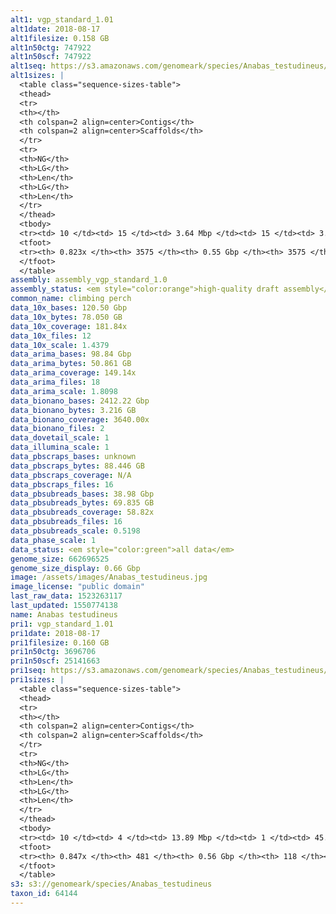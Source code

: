```yaml
---
alt1: vgp_standard_1.01
alt1date: 2018-08-17
alt1filesize: 0.158 GB
alt1n50ctg: 747922
alt1n50scf: 747922
alt1seq: https://s3.amazonaws.com/genomeark/species/Anabas_testudineus/fAnaTes1/assembly_vgp_standard_1.0/fAnaTes1.alt.asm.20180817.fasta.gz
alt1sizes: |
  <table class="sequence-sizes-table">
  <thead>
  <tr>
  <th></th>
  <th colspan=2 align=center>Contigs</th>
  <th colspan=2 align=center>Scaffolds</th>
  </tr>
  <tr>
  <th>NG</th>
  <th>LG</th>
  <th>Len</th>
  <th>LG</th>
  <th>Len</th>
  </tr>
  </thead>
  <tbody>
  <tr><td> 10 </td><td> 15 </td><td> 3.64 Mbp </td><td> 15 </td><td> 3.64 Mbp </td></tr>  <tr><td> 20 </td><td> 39 </td><td> 2.15 Mbp </td><td> 39 </td><td> 2.15 Mbp </td></tr>  <tr><td> 30 </td><td> 74 </td><td> 1.58 Mbp </td><td> 74 </td><td> 1.58 Mbp </td></tr>  <tr><td> 40 </td><td> 123 </td><td> 1.15 Mbp </td><td> 123 </td><td> 1.15 Mbp </td></tr>  <tr style="background-color:#cccccc;"><td> 50 </td><td> 194 </td><td> 0.75 Mbp </td><td> 194 </td><td> 0.75 Mbp </td></tr>  <tr><td> 60 </td><td> 313 </td><td> 0.43 Mbp </td><td> 313 </td><td> 0.43 Mbp </td></tr>  <tr><td> 70 </td><td> 560 </td><td> 0.15 Mbp </td><td> 560 </td><td> 0.15 Mbp </td></tr>  <tr><td> 80 </td><td> 2364 </td><td> 18.18 Kbp </td><td> 2364 </td><td> 18.18 Kbp </td></tr>  <tr><td> 90 </td><td> - </td><td> - </td><td> - </td><td> - </td></tr>  <tr><td> 100 </td><td> - </td><td> - </td><td> - </td><td> - </td></tr>  </tbody>
  <tfoot>
  <tr><th> 0.823x </th><th> 3575 </th><th> 0.55 Gbp </th><th> 3575 </th><th> 0.55 Gbp </th></tr>
  </tfoot>
  </table>
assembly: assembly_vgp_standard_1.0
assembly_status: <em style="color:orange">high-quality draft assembly</em>
common_name: climbing perch
data_10x_bases: 120.50 Gbp
data_10x_bytes: 78.050 GB
data_10x_coverage: 181.84x
data_10x_files: 12
data_10x_scale: 1.4379
data_arima_bases: 98.84 Gbp
data_arima_bytes: 50.861 GB
data_arima_coverage: 149.14x
data_arima_files: 18
data_arima_scale: 1.8098
data_bionano_bases: 2412.22 Gbp
data_bionano_bytes: 3.216 GB
data_bionano_coverage: 3640.00x
data_bionano_files: 2
data_dovetail_scale: 1
data_illumina_scale: 1
data_pbscraps_bases: unknown
data_pbscraps_bytes: 88.446 GB
data_pbscraps_coverage: N/A
data_pbscraps_files: 16
data_pbsubreads_bases: 38.98 Gbp
data_pbsubreads_bytes: 69.835 GB
data_pbsubreads_coverage: 58.82x
data_pbsubreads_files: 16
data_pbsubreads_scale: 0.5198
data_phase_scale: 1
data_status: <em style="color:green">all data</em>
genome_size: 662696525
genome_size_display: 0.66 Gbp
image: /assets/images/Anabas_testudineus.jpg
image_license: "public domain"
last_raw_data: 1523263117
last_updated: 1550774138
name: Anabas testudineus
pri1: vgp_standard_1.01
pri1date: 2018-08-17
pri1filesize: 0.160 GB
pri1n50ctg: 3696706
pri1n50scf: 25141663
pri1seq: https://s3.amazonaws.com/genomeark/species/Anabas_testudineus/fAnaTes1/assembly_vgp_standard_1.0/fAnaTes1.pri.asm.20180817.fasta.gz
pri1sizes: |
  <table class="sequence-sizes-table">
  <thead>
  <tr>
  <th></th>
  <th colspan=2 align=center>Contigs</th>
  <th colspan=2 align=center>Scaffolds</th>
  </tr>
  <tr>
  <th>NG</th>
  <th>LG</th>
  <th>Len</th>
  <th>LG</th>
  <th>Len</th>
  </tr>
  </thead>
  <tbody>
  <tr><td> 10 </td><td> 4 </td><td> 13.89 Mbp </td><td> 1 </td><td> 45.97 Mbp </td></tr>  <tr><td> 20 </td><td> 9 </td><td> 12.08 Mbp </td><td> 2 </td><td> 43.94 Mbp </td></tr>  <tr><td> 30 </td><td> 15 </td><td> 8.97 Mbp </td><td> 4 </td><td> 42.62 Mbp </td></tr>  <tr><td> 40 </td><td> 25 </td><td> 6.01 Mbp </td><td> 6 </td><td> 36.16 Mbp </td></tr>  <tr style="background-color:#cccccc;"><td> 50 </td><td> 39 </td><td style="background-color:#88ff88;"> 3.70 Mbp </td><td> 8 </td><td style="background-color:#88ff88;"> 25.14 Mbp </td></tr>  <tr><td> 60 </td><td> 64 </td><td> 2.03 Mbp </td><td> 10 </td><td> 24.21 Mbp </td></tr>  <tr><td> 70 </td><td> 106 </td><td> 1.21 Mbp </td><td> 13 </td><td> 22.09 Mbp </td></tr>  <tr><td> 80 </td><td> 205 </td><td> 0.34 Mbp </td><td> 17 </td><td> 17.25 Mbp </td></tr>  <tr><td> 90 </td><td> - </td><td> - </td><td> - </td><td> - </td></tr>  <tr><td> 100 </td><td> - </td><td> - </td><td> - </td><td> - </td></tr>  </tbody>
  <tfoot>
  <tr><th> 0.847x </th><th> 481 </th><th> 0.56 Gbp </th><th> 118 </th><th> 0.57 Gbp </th></tr>
  </tfoot>
  </table>
s3: s3://genomeark/species/Anabas_testudineus
taxon_id: 64144
---
```

